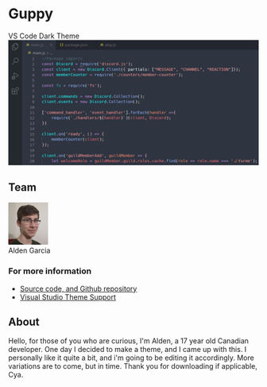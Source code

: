 # Guppy

VS Code Dark Theme
<img src="images/pictures/Example.png">

## Team
<img src="images/pictures/Alden-Garcia.jpg" width="80"><br/>
Alden Garcia

### For more information
* [Source code, and Github repository](https://github.com/rampus-bit/Themes-Guppy)
* [Visual Studio Theme Support](https://code.visualstudio.com/docs/getstarted/themes)

## About
Hello, for those of you who are curious, I'm Alden, a 17 year old Canadian developer. One day I decided to make a theme, and I came up with this. I personally like it quite a bit, and i'm going to be editing it accordingly. More variations are to come, but in time. Thank you for downloading if applicable, Cya.